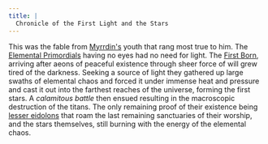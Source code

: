 ```yaml
---
title: |
  Chronicle of the First Light and the Stars
---
```


This was the fable from [Myrrdin's](/People/Party/Myrrdin%20Chosaach.md) youth that rang most true to him. The [Elemental Primordials](/Deities/Elemental%20Primordials/Elemental%20Primordials.md) having no eyes had no need for light. The [First Born](/Deities/First%20Born.md), arriving after aeons of peaceful existence through sheer force of will grew tired of the darkness. Seeking a source of light they gathered up large swaths of elemental chaos and forced it under immense heat and pressure and cast it out into the farthest reaches of the universe, forming the first stars. A *calamitous battle* then ensued resulting in the macroscopic destruction of the titans. The only remaining proof of their existence being [lesser eidolons](/Deities/Eidolons%20of%20The%20Forlorn%20Shiver.md) that roam the last remaining sanctuaries of their worship, and the stars themselves, still burning with the energy of the elemental chaos.
